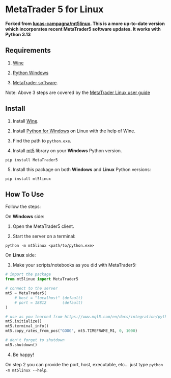# MetaTrader 5 for Linux

**Forked from [lucas-campagna/mt5linux](https://github.com/lucas-campagna/mt5linux). This is a more up-to-date version which incorporates recent MetaTrader5 software updates. It works with Python 3.13**

## Requirements

1. [Wine](https://www.winehq.org)

2. [Python Windows](https://www.python.org)

3. [MetaTrader software](https://www.metatrader5.com/). 

Note: Above 3 steps are covered by the [MetaTrader Linux user guide](https://www.metatrader5.com/en/terminal/help/start_advanced/install_linux)

## Install

1. Install [Wine](https://wiki.winehq.org/Download).

2. Install [Python for Windows](https://www.python.org/downloads/windows/) on Linux with the help of Wine.

3. Find the path to `python.exe`.

4. Install [mt5](https://www.mql5.com/en/docs/integration/python_metatrader5) library on your **Windows** Python version.

```
pip install MetaTrader5
```

5. Install this package on both **Windows** and **Linux** Python versions:

```
pip install mt5linux
```

## How To Use

Follow the steps:

On **Windows** side:

1. Open the MetaTrader5 client.

2. Start the server on a terminal:

```
python -m mt5linux <path/to/python.exe>
```

On **Linux** side:

3. Make your scripts/notebooks as you did with MetaTrader5:

```python
# import the package
from mt5linux import MetaTrader5

# connect to the server
mt5 = MetaTrader5(
    # host = "localhost" (default)
    # port = 18812       (default)
)

# use as you learned from https://www.mql5.com/en/docs/integration/python_metatrader5/
mt5.initialize()
mt5.terminal_info()
mt5.copy_rates_from_pos("GOOG", mt5.TIMEFRAME_M1, 0, 1000)

# don't forget to shutdown
mt5.shutdown()
```

4. Be happy!

On step 2 you can provide the port, host, executable, etc... just type `python -m mt5linux --help`.